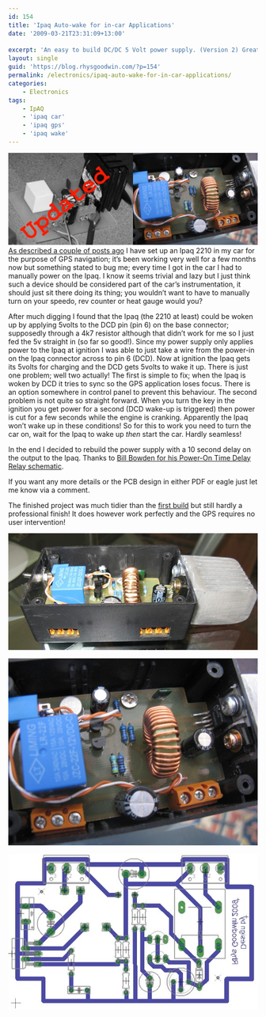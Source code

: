 ```yaml
---
id: 154
title: 'Ipaq Auto-wake for in-car Applications'
date: '2009-03-21T23:31:09+13:00'

excerpt: 'An easy to build DC/DC 5 Volt power supply. (Version 2) Great for car based projects. GPS , Ipaq, Car PC.'
layout: single
guid: 'https://blog.rhysgoodwin.com/?p=154'
permalink: /electronics/ipaq-auto-wake-for-in-car-applications/
categories:
    - Electronics
tags:
    - IpAQ
    - 'ipaq car'
    - 'ipaq gps'
    - 'ipaq wake'
---
```


![update](/content/uploads/2009/04/update.jpg?w=300 "update")[As described a couple of posts ago](https://blog.rhysgoodwin.com/2008/11/26/dcdc-5v-power-supply-for-in-car-ppcgps/) I have set up an Ipaq 2210 in my car for the purpose of GPS navigation; it’s been working very well for a few months now but something stated to bug me; every time I got in the car I had to manually power on the Ipaq. I know it seems trivial and lazy but I just think such a device should be considered part of the car’s instrumentation, it should just sit there doing its thing; you wouldn’t want to have to manually turn on your speedo, rev counter or heat gauge would you?

After much digging I found that the Ipaq (the 2210 at least) could be woken up by applying 5volts to the DCD pin (pin 6) on the base connector; supposedly through a 4k7 resistor although that didn’t work for me so I just fed the 5v straight in (so far so good!). Since my power supply only applies power to the Ipaq at ignition I was able to just take a wire from the power-in on the Ipaq connector across to pin 6 (DCD). Now at ignition the Ipaq gets its 5volts for charging and the DCD gets 5volts to wake it up. There is just one problem; well two actually! The first is simple to fix; when the Ipaq is woken by DCD it tries to sync so the GPS application loses focus. There is an option somewhere in control panel to prevent this behaviour. The second problem is not quite so straight forward. When you turn the key in the ignition you get power for a second (DCD wake-up is triggered) then power is cut for a few seconds while the engine is cranking. Apparently the Ipaq won’t wake up in these conditions! So for this to work you need to turn the car on, wait for the Ipaq to wake up *then* start the car. Hardly seamless!

In the end I decided to rebuild the power supply with a 10 second delay on the output to the Ipaq. Thanks to [Bill Bowden for his Power-On Time Delay Relay schematic](http://ourworld.compuserve.com/homepages/Bill_Bowden/page2.htm#delay.gif).

If you want any more details or the PCB design in either PDF or eagle just let me know via a comment.

The finished project was much tidier than the [first build](/content/uploads/2009/04/done.jpg) but still hardly a professional finish! It does however work perfectly and the GPS requires no user intervention!

[![Power Supply built into small project box](/content/uploads/2009/04/version2-1.jpg?w=300 "Power Supply built into small project box")](/content/uploads/2009/04/version2-1.jpg)

[![version2-2](/content/uploads/2009/04/version2-2.jpg?w=300 "Power Supply built into small project box ")](/content/uploads/2009/04/version2-2.jpg)

[![pcb1](/content/uploads/2009/04/pcb1.jpg "pcb1")](/content/uploads/2009/04/pcb1.jpg)